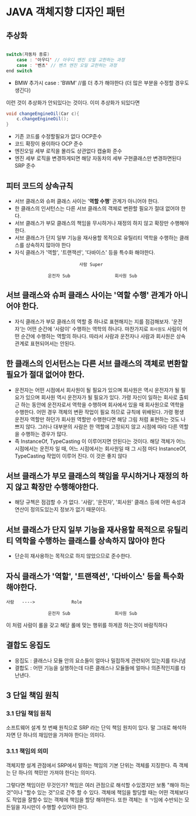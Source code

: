 # JAVA 객체지향 디자인 패턴

## 추상화

```java

switch(자동차 종류)
	case : '아우디' // 아우디 엔진 오일 교한하는 과정
	case : '벤츠' // 벤츠 엔진 오일 교한하는 과정
end switch
```
* BMW 추가시 case : 'BWM' //를 더 추가 해야한다 (더 많은 부분을 수정할 경우도 생긴다)

이런 것이 추상화가 안되있다는 것이다. 이미 추상화가 되있다면

```java
void changeEngineOil(Car c){
	c.changeEngineOil();
}
```
* 기존 코드를 수정할필요가 없다 OCP준수
* 코드 확장이 용이하다 OCP 준수
* 엔진오일 세부 로직을 몰라도 상관없다 캡슐화 준수
* 엔진 세부 로직을 변경하게되면 해당 자동차의 세부 구현클래스만 변경하면된다 SRP 준수

## 피터 코드의 상속규칙

* 서브 클래스와 슈퍼 클래스 사이는 '**역할 수행**' 관계가 아니어야 한다.
* 한 클래스의 인서턴스는 다른 서브 클래스의 객체로 변환할 필요가 절대 없어야 한다.
* 서브 클래스가 부모 클래스의 책임을 무시하거나 재정의 하지 않고 확장만 수행해야한다.
* 서브 클래스가 단지 일부 기능을 재사용할 목적으로 유틸리티 역학을 수행하는 클래스를 상속하지 많아야 한다
* 자식 클래스가 '역할', '트랜잭션', '다바이스' 등을 특수화 해야한다.


```
							사람 Super

				운전자 Sub					회사원 Sub

```

## 서브 클래스와 슈퍼 클래스 사이는 '**역할 수행**' 관계가 아니어야 한다.
* 자식 클래스가 부모 클래스의 역할 중 하나로 표현해지는 지를 점검해보자. '운전자'는 어떤 순간에 '사람이' 수행하는 역학의 하나다. 마찬가지로 `회사원도` 사림이 어떤 순간에 수행하는 역할의 하나다. 따라서 사람과 운전자나 사람과 회사원은 상속 관계로 표현되어서는 안된다.

## 한 클래스의 인서턴스는 다른 서브 클래스의 객체로 변환할 필요가 절대 없어야 한다.
* 운전자는 어떤 시점에서 회사원이 될 필요가 있으며 회사원은 역시 운전자가 될 필요가 있으며 회사원 역시 운전자가 될 필요가 있다. 가령 자신이 일하는 회사로 출퇴근 하는 동안에 운전자로서 역학을 수행하며 회사에서 있을 때 회사원으로 역학을 수행한다. 어떤 경우 객체의 변환 작업이 필요 하므로 규칙에 위배된다. 가령 평생 운전자 역할만 하던가 회사원 역할만 수행한다면 해당 그림 처럼 표현하는 것도 나쁘지 않다. 그러나 대부분의 사람은 한 역할에 고정되지 않고 시점에 따라 다른 역할을 수행하는 경우가 많다.
* 즉 InstanceOf, TypeCasting 이 이루어지면 안된다는 것이다. 해당 객체가 어느 시점에서는 운전자 일 때, 어느 시점에서는 회사원일 때 그 시점 마다 InstanceOf, TypeCasting 작업이 이루어 진다. 이 것은 좋지 않다


## 서브 클래스가 부모 클래스의 책임을 무시하거나 재정의 하지 않고 확장만 수행해야한다.
* 해당 규첵은 점검할 수 가 없다. '사람', '운전자', '회사원' 클래스 등에 어떤 속성과 연산이 정의도있는지 정보가 없기 때문이다.

## 서브 클래스가 단지 일부 기능을 재사용할 목적으로 유틸리티 역학을 수행하는 클래스를 상속하지 많아야 한다
* 단순히 재사용하는 목적으로 하지 않았으므로 준수한다.


## 자식 클래스가 '역할', '트랜잭션', '다바이스' 등을 특수화 해야한다.



```
사람   ---->  			Role

				운전자 Sub					회사원 Sub

```
이 처럼 사람이 롤을 갖고 해당 롤에 맞는 행위를 하게끔 하는것이 바람직하다


## 결합도 응집도
* 응집도 : 클래스나 모듈 안의 요소들이 얼마나 밀접하게 관련되어 있는지를 타나냄
* 결합도 : 어떤 기능을 실행하는데 다른 클래스나 모듈들에 얼마나 의존적인지를 타난낸다.

## 3 단일 책임 원칙

### 3.1 단일 책임 원칙
소프트웨어 설계 첫 번째 원칙으로 SRP 라는 단익 책임 원치이 있다. 말 그대로 해석하자면 단 하나의 채임만을 가져야 한다는 의미다.

### 3.1.1 책임의 의미
객체지향 설계 관점에서 SRP에서 말하는 책임의 기본 단위는 객체를 지징한다. 즉 객체는 단 하나의 책민만 가져야 한다는 의미다.

그렇다면 책임이란 무것인가? 책임은 여러 관점으로 해석할 수있겠지만 보통 "해야 하는 것"이나 "할수 있는 것"으로 간주 할 수 있다. 객체에 책임을 할당할 때는 어떤 객체보다도 작업을 잘할수 있는 객체에 책임을 할당 해야한다. 또한 객체는 ㅐㄱ임에 수반되는 모든일을 자시만이 수행할 수있어야 한다.
